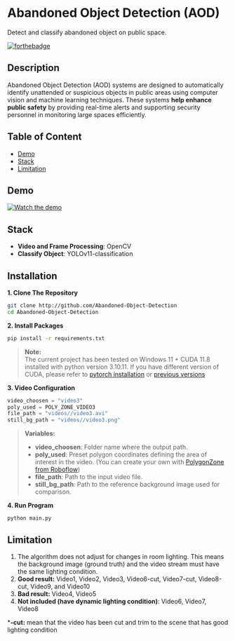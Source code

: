 # Abandoned Object Detection (AOD)
Detect and classify abandoned object on public space.

[![forthebadge](https://forthebadge.com/images/featured/featured-built-with-love.svg)](https://forthebadge.com)

## Description
Abandoned Object Detection (AOD) systems are designed to automatically identify unattended or suspicious objects in public areas using computer vision and machine learning techniques. These systems **help enhance public safety** by providing real-time alerts and supporting security personnel in monitoring large spaces efficiently.

## Table of Content
- [Demo](#demo)
- [Stack](#stack)
- [Limitation](#limitation)

## Demo
[![Watch the demo](https://img.youtube.com/vi/yKqzroT37xY/0.jpg)](https://youtu.be/yKqzroT37xY)

## Stack
- **Video and Frame Processing**: OpenCV
- **Classify Object**: YOLOv11-classification

## Installation
**1. Clone The Repository**
```Bash
git clone http://github.com/Abandoned-Object-Detection
cd Abandoned-Object-Detection
```

**2. Install Packages**
```Bash
pip install -r requirements.txt
```

> **Note:**  
> The current project has been tested on Windows 11 + CUDA 11.8 installed with python version 3.10.11. If you have different version of CUDA, please refer to [pytorch installation](https://pytorch.org/get-started/locally/) or [previous versions](https://pytorch.org/get-started/previous-versions/) 

**3. Video Configuration**
```python
video_choosen = "video3"
poly_used = POLY_ZONE_VIDEO3
file_path = "videos//video3.avi"
still_bg_path = "videos//video3.png"
```
> **Variables:**  
> - **video_choosen**: Folder name where the output path.
> - **poly_used**: Preset polygon coordinates defining the area of interest in the video. (You can create your own with [PolygonZone from Roboflow](https://polygonzone.roboflow.com/))
> - **file_path**: Path to the input video file.
> - **still_bg_path**: Path to the reference background image used for comparison.

**4. Run Program**
```based
python main.py
```

## Limitation
1. The algorithm does not adjust for changes in room lighting. This means the background image (ground truth) and the video stream must have the same lighting condition.
2. **Good result:** Video1, Video2, Video3, Video6-cut, Video7-cut, Video8-cut, Video9, and Video10
3. **Bad result:** Video4, Video5
4. **Not included (have dynamic lighting condition)**: Video6, Video7, Video8

***-cut:** mean that the video has been cut and trim to the scene that has good lighting condition







